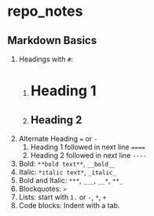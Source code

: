 # repo_notes

## Markdown Basics
1. Headings with `#`:
   1. # Heading 1
   2. ## Heading 2
2. Alternate Heading `=` or `-`
   1. Heading 1 followed in next line `====`
   2. Heading 2 followed in next line `----`
3. Bold: `**bold text**`, `__bold__`
4. Italic: `*italic text*`, `_italic_`
5. Bold and Italic: `***`, `___`, `__*`, `**_`
6. Blockquotes: `>`
7. Lists: start with `1.` or `-`, `*`, `+`
8. Code blocks: Indent with a tab. 